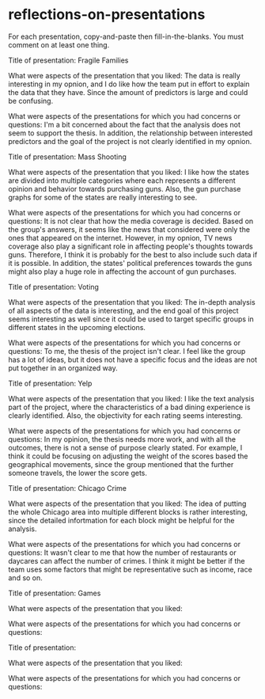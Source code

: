 # reflections-on-presentations

For each presentation, copy-and-paste then fill-in-the-blanks.  You must comment on at least one thing. 



Title of presentation: 
Fragile Families

What were aspects of the presentation that you liked:
The data is really interesting in my opnion, and I do like how the team put in effort to explain the data that they have. Since the amount of predictors is large and could be confusing.

What were aspects of the presentations for which you had concerns or questions:
I'm a bit concerned about the fact that the analysis does not seem to support the thesis. In addition, the relationship between interested predictors and the goal of the project is not clearly identified in my opnion.




Title of presentation:
Mass Shooting

What were aspects of the presentation that you liked:
I like how the states are divided into multiple categories where each represents a different opinion and behavior towards purchasing guns. Also, the gun purchase graphs for some of the states are really interesting to see. 

What were aspects of the presentations for which you had concerns or questions:
It is not clear that how the media coverage is decided. Based on the group's answers, it seems like the news that considered were only the ones that appeared on the internet. However, in my opnion, TV news coverage also play a significant role in affecting people's thoughts towards guns. Therefore, I think it is probably for the best to also include such data if it is possible. In addition, the states' political preferences towards the guns might also play a huge role in affecting the account of gun purchases.




Title of presentation:
Voting

What were aspects of the presentation that you liked:
The in-depth analysis of all aspects of the data is interesting, and the end goal of this project seems interesting as well since it could be used to target specific groups in different states in the upcoming elections.

What were aspects of the presentations for which you had concerns or questions:
To me, the thesis of the project isn't clear. I feel like the group has a lot of ideas, but it does not have a specific focus and the ideas are not put together in an organized way.






Title of presentation:
Yelp

What were aspects of the presentation that you liked:
I like the text analysis part of the project, where the characteristics of a bad dining experience is clearly identified. Also, the objectivity for each rating seems interesting.

What were aspects of the presentations for which you had concerns or questions:
In my opinion, the thesis needs more work, and with all the outcomes, there is not a sense of purpose clearly stated. For example, I think it could be focusing on adjusting the weight of the scores based the geographical movements, since the group mentioned that the further someone travels, the lower the score gets.






Title of presentation:
Chicago Crime

What were aspects of the presentation that you liked:
The idea of putting the whole Chicago area into multiple different blocks is rather interesting, since the detailed infortmation for each block might be helpful for the analysis.

What were aspects of the presentations for which you had concerns or questions:
It wasn't clear to me that how the number of restaurants or daycares can affect the number of crimes. I think it might be better if the team uses some factors that might be representative such as income, race and so on. 



Title of presentation:
Games

What were aspects of the presentation that you liked:

What were aspects of the presentations for which you had concerns or questions:




Title of presentation:

What were aspects of the presentation that you liked:

What were aspects of the presentations for which you had concerns or questions:





